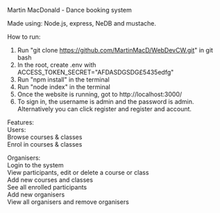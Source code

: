 Martin MacDonald - Dance booking system

Made using:
Node.js, express, NeDB and mustache.

How to run:

1. Run "git clone https://github.com/MartinMacD/WebDevCW.git" in git bash
2. In the root, create .env with ACCESS_TOKEN_SECRET="AFDASDGSDG£5435edfg"
3. Run "npm install" in the terminal
4. Run "node index" in the terminal
5. Once the website is running, got to http://localhost:3000/
6. To sign in, the username is admin and the password is admin. Alternatively you can click register and register and account.

Features: <br> 
Users:  <br> 
Browse courses & classes  <br> 
Enrol in courses & classes <br> 

Organisers:  <br> 
Login to the system  <br> 
View participants, edit or delete a course or class  <br> 
Add new courses and classes  <br> 
See all enrolled participants  <br> 
Add new organisers  <br> 
View all organisers and remove organisers  <br> 

